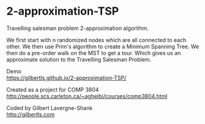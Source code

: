2-approximation-TSP
===================

Travelling salesman problem 2-approximation algorithm.

We first start with n randomized nodes which are all connected to each other.
We then use Prim's algorithm to create a Minimum Spanning Tree.
We then do a pre-order walk on the MST to get a tour.
Which gives us an approximate solution to the Travelling Salesman Problem.

Demo  
https://gilbertls.github.io/2-approximation-TSP/

Created as a project for COMP 3804  
http://people.scs.carleton.ca/~agheibi/courses/comp3804.html

Coded by Gilbert Lavergne-Shank  
http://gilbertls.com
